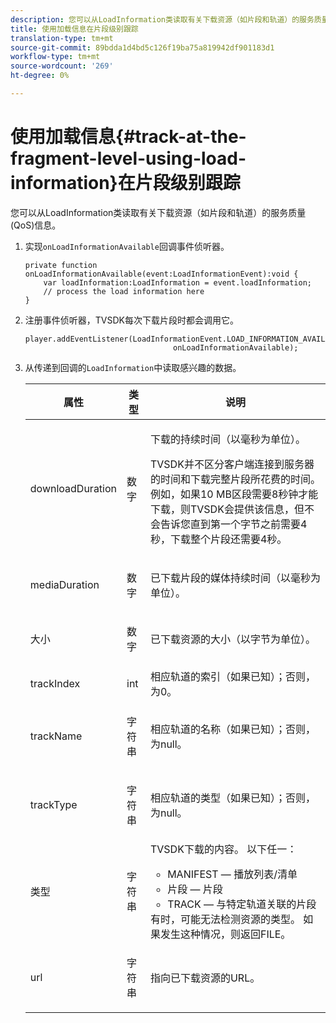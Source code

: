 ```yaml
---
description: 您可以从LoadInformation类读取有关下载资源（如片段和轨道）的服务质量(QoS)信息。
title: 使用加载信息在片段级别跟踪
translation-type: tm+mt
source-git-commit: 89bdda1d4bd5c126f19ba75a819942df901183d1
workflow-type: tm+mt
source-wordcount: '269'
ht-degree: 0%

---
```



# 使用加载信息{#track-at-the-fragment-level-using-load-information}在片段级别跟踪

您可以从LoadInformation类读取有关下载资源（如片段和轨道）的服务质量(QoS)信息。

1. 实现`onLoadInformationAvailable`回调事件侦听器。

   ```
   private function onLoadInformationAvailable(event:LoadInformationEvent):void { 
       var loadInformation:LoadInformation = event.loadInformation; 
       // process the load information here     
   }
   ```

1. 注册事件侦听器，TVSDK每次下载片段时都会调用它。

   ```
   player.addEventListener(LoadInformationEvent.LOAD_INFORMATION_AVAILABLE,  
                                    onLoadInformationAvailable);
   ```

1. 从传递到回调的`LoadInformation`中读取感兴趣的数据。

   <table id="table_75E61A2EB25E435DB631166A7FF64757"> 
   <thead> 
   <tr> 
      <th colname="col01" class="entry"> 属性 </th> 
      <th colname="col1" class="entry"> 类型 </th> 
      <th colname="col2" class="entry"> 说明 </th> 
   </tr> 
   </thead>
   <tbody> 
   <tr> 
      <td colname="col01"> <span class="codeph"> downloadDuration  </span> </td> 
      <td colname="col1"> <p>数字 </p> </td> 
      <td colname="col2"> <p>下载的持续时间（以毫秒为单位）。 </p> <p>TVSDK并不区分客户端连接到服务器的时间和下载完整片段所花费的时间。 例如，如果10 MB区段需要8秒钟才能下载，则TVSDK会提供该信息，但不会告诉您直到第一个字节之前需要4秒，下载整个片段还需要4秒。 </p> </td> 
   </tr> 
   <tr> 
      <td colname="col01"> <span class="codeph"> mediaDuration  </span> </td> 
      <td colname="col1"> <p>数字 </p> </td> 
      <td colname="col2"> 已下载片段的媒体持续时间（以毫秒为单位）。 </td> 
   </tr> 
   <tr> 
      <td colname="col01"> <span class="codeph"> 大小  </span> </td> 
      <td colname="col1"> <p>数字 </p> </td> 
      <td colname="col2"> 已下载资源的大小（以字节为单位）。 </td> 
   </tr> 
   <tr> 
      <td colname="col01"> <span class="codeph"> trackIndex  </span> </td> 
      <td colname="col1"> <p>int </p> </td> 
      <td colname="col2"> 相应轨道的索引（如果已知）；否则，为0。 </td> 
   </tr> 
   <tr> 
      <td colname="col01"> <span class="codeph"> trackName  </span> </td> 
      <td colname="col1"> <p>字符串 </p> </td> 
      <td colname="col2"> 相应轨道的名称（如果已知）；否则，为null。 </td> 
   </tr> 
   <tr> 
      <td colname="col01"> <span class="codeph"> trackType  </span> </td> 
      <td colname="col1"> <p>字符串 </p> </td> 
      <td colname="col2"> 相应轨道的类型（如果已知）；否则，为null。 </td> 
   </tr> 
   <tr> 
      <td colname="col01"> <span class="codeph"> 类型  </span> </td> 
      <td colname="col1"> <p>字符串 </p> </td> 
      <td colname="col2"> TVSDK下载的内容。 以下任一： 
      <ul id="ul_FA02F42D109344F4866073908CA4E835"> 
      <li id="li_0E2D3EBCAB58477FB5EA526C54FACFFB">MANIFEST — 播放列表/清单 </li> 
      <li id="li_D7894C2F0CB64C909C6398288EA5683A">片段 — 片段 </li> 
      <li id="li_4D4FEDB7704C411B80891B5028B0C20E">TRACK — 与特定轨道关联的片段 </li> 
      </ul> 有时，可能无法检测资源的类型。 如果发生这种情况，则返回FILE。 </td> 
   </tr> 
   <tr> 
      <td colname="col01"> <span class="codeph"> url  </span> </td> 
      <td colname="col1"> <p>字符串 </p> </td> 
      <td colname="col2"> 指向已下载资源的URL。 </td> 
   </tr> 
   </tbody> 
   </table>

